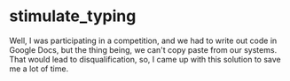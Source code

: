 # stimulate_typing
Well, I was participating in a competition, and we had to write out code in Google Docs, but the thing being, we can't copy paste from our systems. That would lead to disqualification, so, I came up with this solution to save me a lot of time.